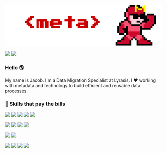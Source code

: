![meta banner](https://github.com/eightBitter/eightBitter/blob/master/meta-2.png)

[![](https://img.shields.io/badge/-jacobshelby-blue?style=flat-square&logo=linkedin)](https://www.linkedin.com/in/jacobshelby/)
[![](https://img.shields.io/badge/-eightBitter-%23181717?style=flat-square&logo=github)](https://github.com/eightBitter)

### Hello 🌎

My name is Jacob. I'm a Data Migration Specialist at Lyrasis. I :heart: working with metadata and technology to build efficient and reusable data processes.

### 💪 Skills that pay the bills

<!-- ![](https://img.shields.io/badge/-data-666666?style=flat-square)  -->
![](https://img.shields.io/badge/-data%20transformation-blue?style=flat-square)
![](https://img.shields.io/badge/-data%20mapping-blue?style=flat-square)
![](https://img.shields.io/badge/-data%20normalization-blue?style=flat-square)
![](https://img.shields.io/badge/-data%20analysis-blue?style=flat-square)
![](https://img.shields.io/badge/-documentation-blue?style=flat-square)

<!-- ![](https://img.shields.io/badge/-coding-666666?style=flat-square) -->
![](https://img.shields.io/badge/-python-purple?style=flat-square&logo=python&logoColor=white)
![](https://img.shields.io/badge/-ruby-purple?style=flat-square&logo=ruby&logoColor=white)
![](https://img.shields.io/badge/-php-purple?style=flat-square&logo=php&logoColor=white)
![](https://img.shields.io/badge/-sql-purple?style=flat-square)

![](https://img.shields.io/badge/-OpenRefine-66CC33?style=flat-square)
![](https://img.shields.io/badge/-MySQL-66CC33?style=flat-square&logo=mysql&logoColor=white)

<!-- ![](https://img.shields.io/badge/-soft-666666?style=flat-square)-->
![](https://img.shields.io/badge/-empathy-red?style=flat-square)
![](https://img.shields.io/badge/-critical%20analysis-red?style=flat-square)
![](https://img.shields.io/badge/-effective%20communication-red?style=flat-square)
![](https://img.shields.io/badge/-process%20design-red?style=flat-square)

<!--
**eightBitter/eightBitter** is a ✨ _special_ ✨ repository because its `README.md` (this file) appears on your GitHub profile.

Here are some ideas to get you started:

- 🔭 I’m currently working on ...
- 🌱 I’m currently learning ...
- 👯 I’m looking to collaborate on ...
- 🤔 I’m looking for help with ...
- 💬 Ask me about ...
- 📫 How to reach me: ...
- 😄 Pronouns: ...
- ⚡ Fun fact: ...
-->
